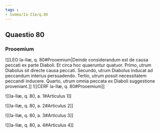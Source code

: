 ```yaml
---
tags : 
- Summa/Ia-IIæ/q.80
---
```


## Quaestio 80

### Prooemium

![[LEO Ia-IIæ, q. 80#Prooemium|Deinde considerandum est de causa peccati ex parte Diaboli. Et circa hoc quaeruntur quatuor. Primo, utrum Diabolus sit directe causa peccati. Secundo, utrum Diabolus inducat ad peccandum interius persuadendo. Tertio, utrum possit necessitatem peccandi inducere. Quarto, utrum omnia peccata ex Diaboli suggestione proveniant.]]
![[CERF Ia-IIæ, q. 80#Prooemium]]

![[Ia-IIæ, q. 80, a. 1#Articulus 1]]

![[Ia-IIæ, q. 80, a. 2#Articulus 2]]

![[Ia-IIæ, q. 80, a. 3#Articulus 3]]

![[Ia-IIæ, q. 80, a. 4#Articulus 4]]

